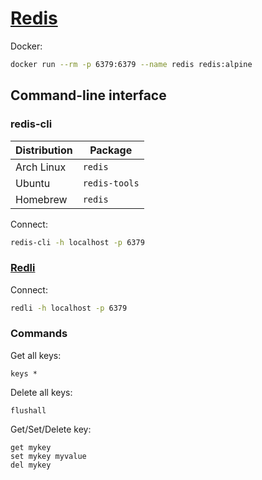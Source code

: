 # [Redis](https://redis.io/)

Docker:

```sh
docker run --rm -p 6379:6379 --name redis redis:alpine
```

## Command-line interface

### redis-cli

| Distribution | Package       |
| ------------ | ------------- |
| Arch Linux   | `redis`       |
| Ubuntu       | `redis-tools` |
| Homebrew     | `redis`       |

Connect:

```sh
redis-cli -h localhost -p 6379
```

### [Redli](https://github.com/IBM-Cloud/redli)

Connect:

```sh
redli -h localhost -p 6379
```

### Commands

Get all keys:

```redis
keys *
```

Delete all keys:

```redis
flushall
```

Get/Set/Delete key:

```redis
get mykey
set mykey myvalue
del mykey
```
